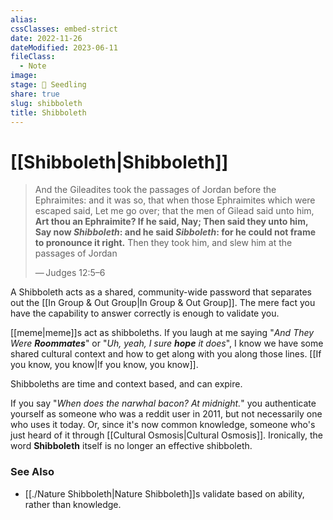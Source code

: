 ```yaml
---
alias: 
cssClasses: embed-strict
date: 2022-11-26
dateModified: 2023-06-11
fileClass:
  - Note
image: 
stage: 🌱 Seedling
share: true
slug: shibboleth
title: Shibboleth
---
```


# [[Shibboleth|Shibboleth]]

> And the Gileadites took the passages of Jordan before the Ephraimites: and it was so, that when those Ephraimites which were escaped said, Let me go over; that the men of Gilead said unto him, **Art thou an Ephraimite? If he said, Nay; Then said they unto him, Say now _Shibboleth_: and he said _Sibboleth_: for he could not frame to pronounce it right.** Then they took him, and slew him at the passages of Jordan
> 
>— Judges 12:5–6

A Shibboleth acts as a shared, community-wide password that separates out the [[In Group & Out Group|In Group & Out Group]]. 
The mere fact you have the capability to answer correctly is enough to validate you.

[[meme|meme]]s act as shibboleths. If you laugh at me saying "_And They Were **Roommates**_" or "_Uh, yeah, I sure **hope** it does_", I know we have some shared cultural context and how to get along with you along those lines. [[If you know, you know|If you know, you know]].

Shibboleths are time and context based, and can expire. 

If you say "_When does the narwhal bacon? At midnight._" you authenticate yourself as someone who was a reddit user in 2011, but not necessarily one who uses it today. 
Or, since it's now common knowledge, someone who's just heard of it through [[Cultural Osmosis|Cultural Osmosis]]. Ironically, the word **Shibboleth** itself is no longer an effective shibboleth. 

### See Also

- [[./Nature Shibboleth|Nature Shibboleth]]s validate based on ability, rather than knowledge.
